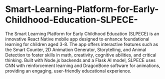 # Smart-Learning-Platform-for-Early-Childhood-Education-SLPECE-

The Smart Learning Platform for Early Childhood Education (SLPECE) is an innovative React Native mobile app designed to enhance foundational learning for children aged 3-8. The app offers interactive features such as the Smart Counter, 2D Animation Generator, Storytelling, and Animal Detection to foster skills in math, creativity, cognitive abilities, and critical thinking. Built with Node.js backends and a Flask AI model, SLPECE uses CNN with reinforcement learning and DragonBone software for animations, providing an engaging, user-friendly educational experience.

